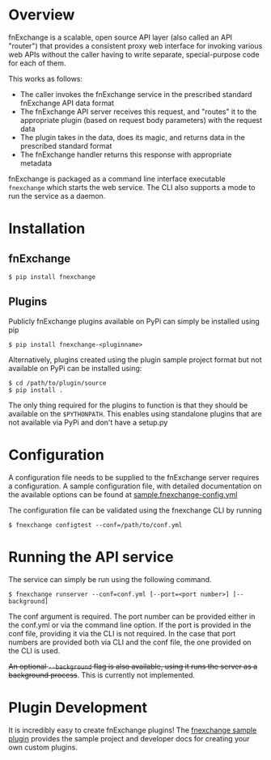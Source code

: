 # Overview
fnExchange is a scalable, open source API layer (also called an API "router")
that provides a consistent proxy web interface for invoking various web APIs
without the caller having to write separate, special-purpose code for each of
them.

This works as follows:
- The caller invokes the fnExchange service in the prescribed standard fnExchange API data format
- The fnExchange API server receives this request, and "routes" it to the appropriate plugin (based on request body parameters) with the request data
- The plugin takes in the data, does its magic, and returns data in the prescribed standard format
- The fnExchange handler returns this response with appropriate metadata

fnExchange is packaged as a command line interface executable `fnexchange` which
starts the web service. The CLI also supports a mode to run the service as a daemon.

# Installation
## fnExchange
```
$ pip install fnexchange
```

## Plugins
Publicly fnExchange plugins available on PyPi can simply be installed using pip
```
$ pip install fnexchange-<pluginname>
```

Alternatively, plugins created using the plugin sample project format but
not available on PyPi can be installed using:

```
$ cd /path/to/plugin/source
$ pip install .
```

The only thing required for the plugins to function is that they should be
available on the `$PYTHONPATH`. This enables using standalone plugins that
are not available via PyPi and don't have a setup.py

# Configuration
A configuration file needs to be supplied to the fnExchange server requires
a configuration. A sample configuration file, with detailed documentation on
the available options can be found at [sample.fnexchange-config.yml](sample.fnexchange-config.yml)

The configuration file can be validated using the fnexchange CLI by running
```
$ fnexchange configtest --conf=/path/to/conf.yml
```


# Running the API service
The service can simply be run using the following command.
```
$ fnexchange runserver --conf=conf.yml [--port=<port number>] [--background]
```
The conf argument is required. The port number can be provided either in the
conf.yml or via the command line option. If the port is provided in the conf
file, providing it via the CLI is not required. In the case that port numbers
are provided both via CLI and the conf file, the one provided on the CLI is
used.

~~An optional `--background` flag is also available, using it runs the server
as a background process~~. This is currently not implemented.


# Plugin Development
It is incredibly easy to create fnExchange plugins!
The [fnexchange sample plugin](https://github.com/dnif/fnexchange-sample-plugin)
provides the sample project and developer docs for creating your own custom plugins.
